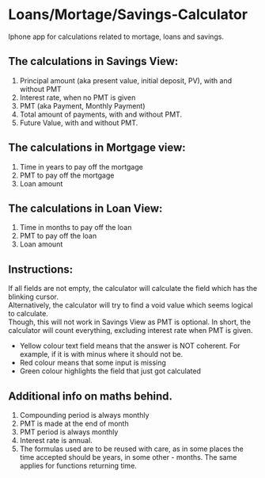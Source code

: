 # Loans/Mortage/Savings-Calculator

Iphone app for calculations related to mortage, loans and savings.    

## The calculations in Savings View:
1. Principal amount (aka present value, initial deposit, PV), with and without PMT  
2. Interest rate, when no PMT is given  
3. PMT (aka Payment, Monthly Payment)  
4. Total amount of payments, with and without PMT.  
5. Future Value, with and without PMT.  

## The calculations in Mortgage view:  
1. Time in years to pay off the mortgage  
2. PMT to pay off the mortgage  
3. Loan amount  

## The calculations in Loan View:  
1. Time in months to pay off the loan  
2. PMT to pay off the loan  
3. Loan amount  

## Instructions:
If all fields are not empty, the calculator will calculate the field which has the blinking cursor.  
Alternatively, the calculator will try to find a void value which seems logical to calculate.  
Though, this will not work in Savings View as PMT is optional. In short, the calculator will count everything, excluding interest rate when PMT is given. 
* Yellow colour text field means that the answer is NOT coherent. For example, if it is with minus where it should not be.
* Red colour means that some input is missing
* Green colour highlights the field that just got calculated

## Additional info on maths behind.
1. Compounding period is always monthly  
2. PMT is made at the end of month  
3. PMT period is always monthly  
4. Interest rate is annual.  
5. The formulas used are to be reused with care, as in some places the time accepted should be years, in some other - months. The same applies for functions returning time.

